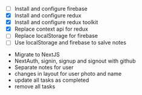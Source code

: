 - [ ] Install and configure firebase
- [x] Install and configure redux
- [x] Install and configure redux toolkit
- [x] Replace context api for redux
- [ ] Replace localStorage for firebase
- [ ] Use localStorage and firebase to salve notes

- Migrate to NextJS
- NextAuth, signin, signup and signout with github
- Separate notes for user
- changes in layout for user photo and name
- update all tasks as completed
- remove all tasks

